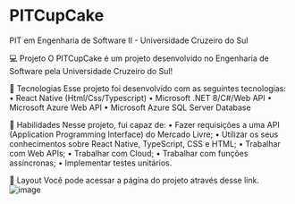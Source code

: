 # PITCupCake
PIT em Engenharia de Software II - Universidade Cruzeiro do Sul

💻 Projeto
O PITCupCake é um projeto desenvolvido no Engenharia de Software pela Universidade Cruzeiro do Sul!

🚀 Tecnologias
Esse projeto foi desenvolvido com as seguintes tecnologias:
	• React Native (Html/Css/Typescript)
	• Microsoft .NET 8/C#/Web API
  • Microsoft Azure Web API
  • Microsoft Azure SQL Server Database
  
📌 Habilidades
Nesse projeto, fui capaz de:
	• Fazer requisições a uma API (Application Programming Interface) do Mercado Livre;
	• Utilizar os seus conhecimentos sobre React Native, TypeScript, CSS e HTML;
  • Trabalhar com Web APIs;
  • Trabalhar com Cloud;
	• Trabalhar com funções assíncronas;
	• Implementar testes unitários.

🔖 Layout
Você pode acessar a página do projeto através desse link.
![image](https://github.com/saulogpastor/PITCupCake/assets/16128508/5337f10b-72fa-4db9-b5eb-f2e41fac233f)
